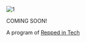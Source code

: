 ![1](https://github.com/Repped-School/.github/assets/29741570/12597f59-72b8-4f5c-9ad1-336f6fcb974f)

COMING SOON!

A program of [Repped in Tech](https://github.com/Repped-In-Tech)
